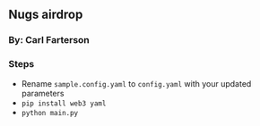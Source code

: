 ## Nugs airdrop
### By: Carl Farterson

### Steps
* Rename `sample.config.yaml` to `config.yaml` with your updated parameters
* `pip install web3 yaml`
* `python main.py`
